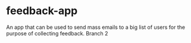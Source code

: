 # feedback-app

An app that can be used to send mass emails to a big list of users for the purpose of collecting feedback.
Branch 2
